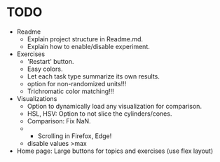 # TODO

- Readme
    - Explain project structure in Readme.md.
    - Explain how to enable/disable experiment.
- Exercises
    - 'Restart' button.
    - Easy colors.
    - Let each task type summarize its own results.
    - option for non-randomized units!!!
    - Trichromatic color matching!!!
- Visualizations
    - Option to dynamically load any visualization for comparison.
    - HSL, HSV: Option to not slice the cylinders/cones.
    - Comparison: Fix NaN.
    - * Scrolling in Firefox, Edge!
    - disable values >max
- Home page: Large buttons for topics and exercises (use flex layout)
    
   


